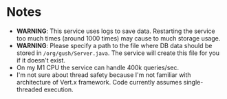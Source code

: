 # Notes

 * **WARNING**: This service uses logs to save data. Restarting the service too much times (around 1000 times) may cause to much storage usage.
 * **WARNING**: Please specify a path to the file where DB data should be stored in `/org/gush/Server.java`. The service will create this file for you if it doesn't exist.
 * On my M1 CPU the service can handle 400k queries/sec.
 * I'm not sure about thread safety because I'm not familiar with architecture of Vert.x framework. Code currently assumes single-threaded execution.
